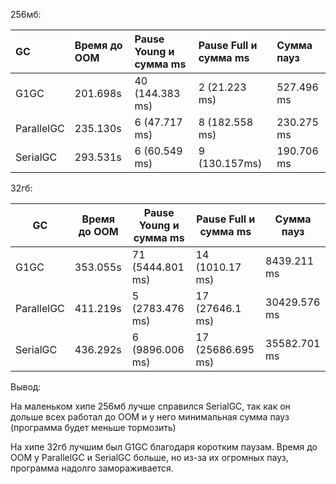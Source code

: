 

  256мб:

| GC         | Время до ООМ | Pause Young и сумма ms | Pause Full и сумма ms | Сумма пауз |
|:-----------|:-------------|:-----------------------|:----------------------|:-----------|
| G1GC       | 201.698s     | 40 (144.383 ms)        | 2 (21.223 ms)         | 527.496 ms |
| ParallelGC | 235.130s     | 6 (47.717 ms)          | 8 (182.558 ms)        | 230.275 ms |
| SerialGC   | 293.531s     | 6 (60.549 ms)          | 9 (130.157ms)         | 190.706 ms |


  32гб:
  
| GC         | Время до ООМ | Pause Young и сумма ms | Pause Full и сумма ms | Сумма пауз   |
|------------|--------------|------------------------|-----------------------|--------------|
| G1GC       | 353.055s     | 71 (5444.801 ms)       | 14 (1010.17 ms)       | 8439.211 ms  |
| ParallelGC | 411.219s     | 5 (2783.476 ms)        | 17 (27646.1 ms)       | 30429.576 ms |
| SerialGC   | 436.292s     | 6 (9896.006 ms)        | 17 (25686.695 ms)     | 35582.701 ms |


Вывод:

На маленьком хипе 256мб лучше справился SerialGC, так как он дольше всех работал до ООМ 
и у него минимальная сумма пауз (программа будет меньше тормозить)

На хипе 32гб лучшим был G1GC благодаря коротким паузам. Время до ООМ у ParallelGC и SerialGC больше,
но из-за их огромных пауз, программа надолго замораживается. 


